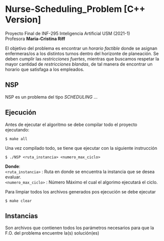 # Nurse-Scheduling_Problem [C++ Version]


Proyecto Final de INF-295 Inteligencia Artificial USM (2021-1)  
Profesora **Maria-Cristina Riff**

El objetivo del problema es encontrar un *horario factible* donde se asignan enfermeras/os a los distintos turnos dentro del horizonte de planeación. Se deben cumplir las *restricciones fuertes*, mientras que buscamos respetar la mayor cantidad de *restricciones blandas*, de tal manera de encontrar un horario que satisfaga a los empleados.


## NSP
NSP es un problema del tipo *SCHEDULING* ...

## Ejecución

Antes de ejecutar el algoritmo se debe compilar todo el proyecto ejecutando:
```
$ make all
```   
Una vez compilado todo, se tiene que ejecutar con la siguiente instrucción
```
$ ./NSP <ruta_instancia> <numero_max_ciclo>
```
**Donde**:  
` <ruta_instancia> `    : Ruta en donde se encuentra la instancia que se desea evaluar.   
` <numero_max_ciclo> `  : Número Máximo el cual el algorimo ejecutará el ciclo.   



Para limpiar todos los archivos generados pos ejecución se debe ejecutar
```
$ make clear
```
## Instancias
Son archivos que contienen todos los parámetros necesarios para que la F.O. del problema
encuentre la(s) solución(es)